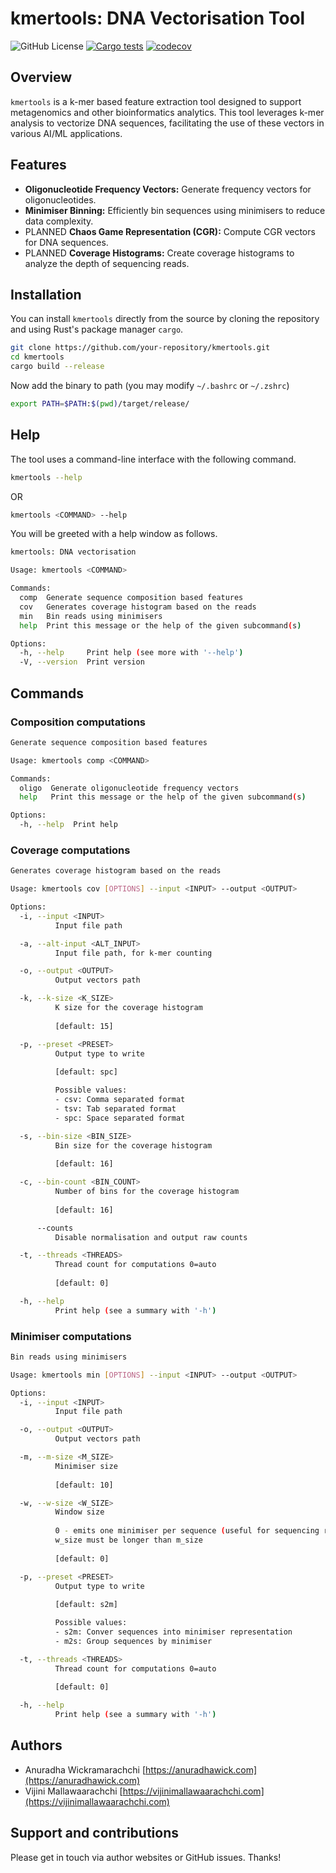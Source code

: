 # kmertools: DNA Vectorisation Tool

![GitHub License](https://img.shields.io/github/license/anuradhawick/kmertools)
[![Cargo tests](https://github.com/anuradhawick/kmertools/actions/workflows/rust_test.yml/badge.svg)](https://github.com/anuradhawick/kmertools/actions/workflows/rust_test.yml)
[![codecov](https://codecov.io/gh/anuradhawick/kmertools/graph/badge.svg?token=IDGRE54SSQ)](https://codecov.io/gh/anuradhawick/kmertools)

## Overview

`kmertools` is a k-mer based feature extraction tool designed to support metagenomics and other bioinformatics analytics. This tool leverages k-mer analysis to vectorize DNA sequences, facilitating the use of these vectors in various AI/ML applications.

## Features

- **Oligonucleotide Frequency Vectors:** Generate frequency vectors for oligonucleotides.
- **Minimiser Binning:** Efficiently bin sequences using minimisers to reduce data complexity.
- PLANNED **Chaos Game Representation (CGR):** Compute CGR vectors for DNA sequences.
- PLANNED **Coverage Histograms:** Create coverage histograms to analyze the depth of sequencing reads.

## Installation

You can install `kmertools` directly from the source by cloning the repository and using Rust's package manager `cargo`.

```bash
git clone https://github.com/your-repository/kmertools.git
cd kmertools
cargo build --release
```

Now add the binary to path (you may modify `~/.bashrc` or `~/.zshrc`)

```sh
export PATH=$PATH:$(pwd)/target/release/
```

## Help

The tool uses a command-line interface with the following command.

```sh
kmertools --help
```

OR

```sh
kmertools <COMMAND> --help
```

You will be greeted with a help window as follows.

```sh
kmertools: DNA vectorisation

Usage: kmertools <COMMAND>

Commands:
  comp  Generate sequence composition based features
  cov   Generates coverage histogram based on the reads
  min   Bin reads using minimisers
  help  Print this message or the help of the given subcommand(s)

Options:
  -h, --help     Print help (see more with '--help')
  -V, --version  Print version
```

## Commands

### Composition computations

```sh
Generate sequence composition based features

Usage: kmertools comp <COMMAND>

Commands:
  oligo  Generate oligonucleotide frequency vectors
  help   Print this message or the help of the given subcommand(s)

Options:
  -h, --help  Print help
```

### Coverage computations

```sh
Generates coverage histogram based on the reads

Usage: kmertools cov [OPTIONS] --input <INPUT> --output <OUTPUT>

Options:
  -i, --input <INPUT>
          Input file path

  -a, --alt-input <ALT_INPUT>
          Input file path, for k-mer counting

  -o, --output <OUTPUT>
          Output vectors path

  -k, --k-size <K_SIZE>
          K size for the coverage histogram
          
          [default: 15]

  -p, --preset <PRESET>
          Output type to write
          
          [default: spc]

          Possible values:
          - csv: Comma separated format
          - tsv: Tab separated format
          - spc: Space separated format

  -s, --bin-size <BIN_SIZE>
          Bin size for the coverage histogram
          
          [default: 16]

  -c, --bin-count <BIN_COUNT>
          Number of bins for the coverage histogram
          
          [default: 16]

      --counts
          Disable normalisation and output raw counts

  -t, --threads <THREADS>
          Thread count for computations 0=auto
          
          [default: 0]

  -h, --help
          Print help (see a summary with '-h')
```

### Minimiser computations

```sh
Bin reads using minimisers

Usage: kmertools min [OPTIONS] --input <INPUT> --output <OUTPUT>

Options:
  -i, --input <INPUT>
          Input file path

  -o, --output <OUTPUT>
          Output vectors path

  -m, --m-size <M_SIZE>
          Minimiser size
          
          [default: 10]

  -w, --w-size <W_SIZE>
          Window size
          
          0 - emits one minimiser per sequence (useful for sequencing reads)
          w_size must be longer than m_size
          
          [default: 0]

  -p, --preset <PRESET>
          Output type to write
          
          [default: s2m]

          Possible values:
          - s2m: Conver sequences into minimiser representation
          - m2s: Group sequences by minimiser

  -t, --threads <THREADS>
          Thread count for computations 0=auto
          
          [default: 0]

  -h, --help
          Print help (see a summary with '-h')
```

## Authors

* Anuradha Wickramarachchi [https://anuradhawick.com](https://anuradhawick.com)
* Vijini Mallawaarachchi [https://vijinimallawaarachchi.com](https://vijinimallawaarachchi.com)

## Support and contributions

Please get in touch via author websites or GitHub issues. Thanks!